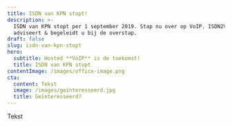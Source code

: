 ```yaml
---
title: ISDN van KPN stopt!
description: >-
  ISDN van KPN stopt per 1 september 2019. Stap nu over op VoIP. ISDN2VoIP
  adviseert & begeleidt u bij de overstap.
draft: false
slug: isdn-van-kpn-stopt
hero:
  subtitle: Hosted **VoIP** is de toekomst!
  title: ISDN van KPN stopt
contentImage: /images/office-image.png
cta:
  content: Tekst
  image: /images/geinteresseerd.jpg
  title: Geïnteresseerd?
---
```

Tekst
